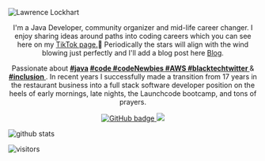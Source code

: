 ![Lawrence Lockhart](https://github.com/onesirian/onesirian/blob/master/linkedinbanner2.png)

<p align="center">I'm a Java Developer, community organizer and mid-life career changer.  I enjoy sharing ideas around paths into coding careers which you can see here on my <a href="https://www.tiktok.com/@onesirian">TikTok page.</a>🎥  Periodically the stars will align with the wind blowing just perfectly and I'll add a blog post here <a href="http://justcodealready.blogspot.com/">Blog</a>.</p>

<p align="center">Passionate about 
  <b> 
    <u><a href="https://twitter.com/hashtag/java/">#java</a></u> 
    <u><a href="https://twitter.com/hashtag/code/">#code </a></u> 
    <u><a href="https://twitter.com/hashtag/codenewbies/">#codeNewbies </a></u> 
    <u><a href="https://twitter.com/hashtag/aws/">#AWS </a></u> 
    <u><a href="https://twitter.com/hashtag/blacktechtwitter/">#blacktechtwitter </a></u>
  </b> 
  & 
  <b> 
     <u><a href="https://twitter.com/hashtag/inclusion/">#inclusion </a></u> 
  </b>. 
  In recent years I successfully made a transition from 17 years in the restaurant business into a full stack software developer position on the heels of early mornings, late nights, the Launchcode bootcamp, and tons of prayers. </p>

<p align="center">
  <a href="https://github.com/onesirian?tab=followers">
    <img src="https://img.shields.io/github/followers/onesirian?label=Followers&logo=GitHub&style=for-the-badge" alt="GitHub badge" />
  </a>
  <a href="https://twitter.com/LDLockhartJr">
    <img src="https://img.shields.io/twitter/follow/onesirian?label=Twitter&logo=twitter&style=for-the-badge" />
  </a>

![github stats](https://github-readme-stats.vercel.app/api?username=onesirian&show_icons=true&count_private=true&include_all_commits=true&hide=stars)  

<!--<a href="https://github.com/onesirian">
  <img align="center" src="https://github-readme-stats.vercel.app/api/top-langs/?username=onesirian&count_private=true" />
</a>-->

![visitors](https://visitor-badge.laobi.icu/badge?page_id=onesirian.onesirian)
</p>

